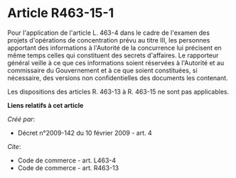 # Article R463-15-1

Pour l'application de l'article L. 463-4 dans le cadre de l'examen des projets d'opérations de concentration prévu au titre
III, les personnes apportant des informations à l'Autorité de la concurrence lui précisent en même temps celles qui
constituent des secrets d'affaires. Le rapporteur général veille à ce que ces informations soient réservées à l'Autorité et
au commissaire du Gouvernement et à ce que soient constituées, si nécessaire, des versions non confidentielles des documents
les contenant. 

Les dispositions des articles R. 463-13 à R. 463-15 ne sont pas applicables.

**Liens relatifs à cet article**

_Créé par_:

  - Décret n°2009-142 du 10 février 2009 - art. 4

_Cite_:

  - Code de commerce - art. L463-4
  - Code de commerce - art. R463-13
